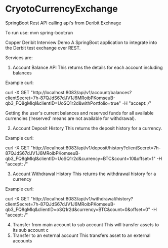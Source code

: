 # CryotoCurrencyExchange
SpringBoot Rest API calling api's from Deribit Exchnage

To run use: mvn spring-boot:run

Copper Deribit Interview Demo
A SpringBoot application to integrate into the Derbit test exchange over REST. 

Services are:

1) Account Balance API
This returns the details for each account including balances

Example curl:

curl -X GET "http://localhost:8083/api/v1/account/balances?clientSecret=7h-87QJdS67dJV1J6MRoibPKomseuB-qb3_FQ8gMIqI&clientID=UoSQ1r2d&withPortfolio=true"
 -H "accept: */*"

Getting the user's current balances and reserved funds for all available currencies (‘reserved’ means are not available for withdrawal).

2) Account Deposit History
This returns the deposit history for a currency.

Example curl:

curl -X GET "http://localhost:8083/api/v1/deposit/history?clientSecret=7h-87QJdS67dJV1J6MRoibPKomseuB-qb3_FQ8gMIqI&clientID=UoSQ1r2d&currency=BTC&count=10&offset=1" -H "accept: */*"


3) Account Withdrawal History
This returns the withdrawal history for a currency

Example curl:

curl -X GET "http://localhost:8083/api/v1/withdrawal/history?clientSecret=7h-87QJdS67dJV1J6MRoibPKomseuB-qb3_FQ8gMIq&clientID=oSQ1r2d&currency=BTC&count=0&offset=0" -H "accept: */*"

4) Transfer from main account to sub account
This will transfer assets to its sub account
c
5) Transfer to an external account
This transfers asset to an  external accounts
